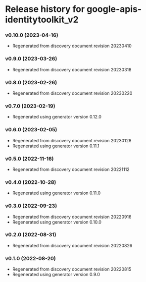 # Release history for google-apis-identitytoolkit_v2

### v0.10.0 (2023-04-16)

* Regenerated from discovery document revision 20230410

### v0.9.0 (2023-03-26)

* Regenerated from discovery document revision 20230318

### v0.8.0 (2023-02-26)

* Regenerated from discovery document revision 20230220

### v0.7.0 (2023-02-19)

* Regenerated using generator version 0.12.0

### v0.6.0 (2023-02-05)

* Regenerated from discovery document revision 20230128
* Regenerated using generator version 0.11.1

### v0.5.0 (2022-11-16)

* Regenerated from discovery document revision 20221112

### v0.4.0 (2022-10-28)

* Regenerated using generator version 0.11.0

### v0.3.0 (2022-09-23)

* Regenerated from discovery document revision 20220916
* Regenerated using generator version 0.10.0

### v0.2.0 (2022-08-31)

* Regenerated from discovery document revision 20220826

### v0.1.0 (2022-08-20)

* Regenerated from discovery document revision 20220815
* Regenerated using generator version 0.9.0

